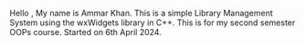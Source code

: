 Hello , My name is Ammar Khan.
This is a simple Library Management System using the wxWidgets library in C++.
This is for my second semester OOPs course.
Started on 6th April 2024.
